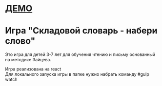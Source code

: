 [ДЕМО](http://fmap.ru/games/game/BeginCounter/index.html) 
======

# Игра "Складовой словарь - набери слово"
Это игра для детей 3-7 лет для обучения чтению и письму основанный на методике Зайцева.

Игра реализована на react <br/>
Для локального запуска игры в папке нужно набрать команду #gulp watch
